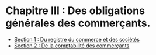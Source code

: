 # Chapitre III : Des obligations générales des commerçants.

- [Section 1 : Du registre du commerce et des sociétés](section-1)
- [Section 2 : De la comptabilité des commerçants](section-2)
